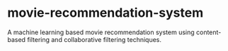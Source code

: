 # movie-recommendation-system
A machine learning based movie recommendation system using content-based filtering and collaborative filtering techniques.
